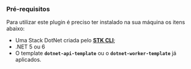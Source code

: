 ### **Pré-requisitos**
Para utilizar este plugin é preciso ter instalado na sua máquina os itens abaixo:  

- Uma Stack DotNet criada pelo [**STK CLI**](https://stackspot.com/);  
- .NET 5 ou 6 
- O template **`dotnet-api-template`** ou o **`dotnet-worker-template`** já aplicados. 
